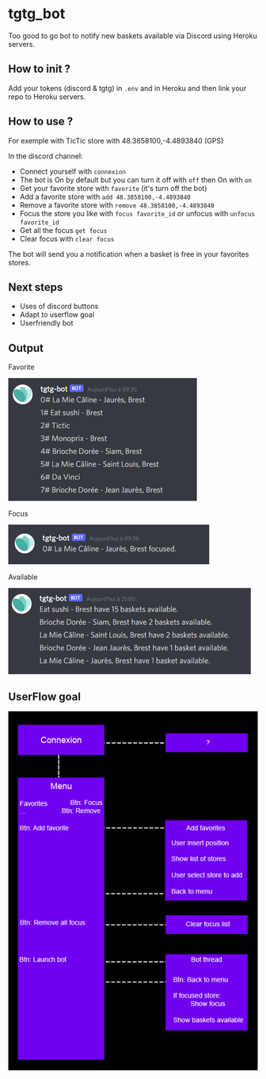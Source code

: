# tgtg_bot

Too good to go bot to notify new baskets available via Discord using Heroku servers.

## How to init ?

Add your tokens (discord & tgtg) in `.env` and in Heroku and then link your repo to Heroku servers.

## How to use ?

For exemple with TicTic store with 48.3858100,-4.4893840 (GPS)

In the discord channel:
- Connect yourself with `connexion`
- The bot is On by default but you can turn it off with `off` then On with `on`
- Get your favorite store with `favorite` (it's turn off the bot)
- Add a favorite store with `add 48.3858100,-4.4893840`
- Remove a favorite store with `remove 48.3858100,-4.4893840`
- Focus the store you like with `focus favorite_id` or unfocus with `unfocus favorite_id`
- Get all the focus `get focus`
- Clear focus with `clear focus`

The bot will send you a notification when a basket is free in your favorites stores.

## Next steps

- Uses of discord buttons
- Adapt to userflow goal
- Userfriendly bot

## Output

Favorite

![alt text](https://github.com/ThomasCochou/TooGoodToGo_Discord_Bot/blob/main/exemple%20favorite.png?raw=true)

Focus

![alt text](https://github.com/ThomasCochou/TooGoodToGo_Discord_Bot/blob/main/exemple%20focus.png?raw=true)

Available

![alt text](https://github.com/ThomasCochou/TooGoodToGo_Discord_Bot/blob/main/exemple%20basket.png?raw=true)

## UserFlow goal

![alt text](https://github.com/ThomasCochou/TooGoodToGo_Discord_Bot/blob/main/userflow_1.jpg?raw=true)
